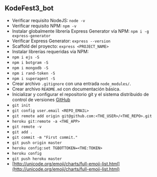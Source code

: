 ## KodeFest3_bot

* Verificar requisito NodeJS: `node -v`
* Verificar requisito NPM: `npm -v`
* Instalar globalmente librería Express Generator vía NPM: `npm i -g express-generator`
* Verificar Express Generator: `express --version`
* Scaffold del proyecto: `express <PROJECT_NAME>`
* Instalar librerías requeridas vía NPM:
* `npm i ejs -S`
* `npm i botgram -S`
* `npm i mongodb -S`
* `npm i rand-token -S`
* `npm i superagent -S`
* Crear archivo `.gitignore` con una entrada `node_modules/`.
* Crear archivo `README.md` con documentación básica.
* Inicializar y configurar el repositorio git y el sistema distribuido de control de versiones [GitHub](https://github.com/)
* `git init`
* `git config user.email <REPO_EMAIL>`
* `git remote add origin git@github.com:<THE_USER>/<THE_REPO>.git`
* `heroku git:remote -a <THE_APP>`
* `git remote -v`
* `git add .`
* `git commit -m "First commit."`
* `git push origin master`
* `heroku config:set TGBOTTOKEN=<THE:TOKEN>`
* `heroku config`
* `git push heroku master`
* [http://unicode.org/emoji/charts/full-emoji-list.html](http://unicode.org/emoji/charts/full-emoji-list.html)